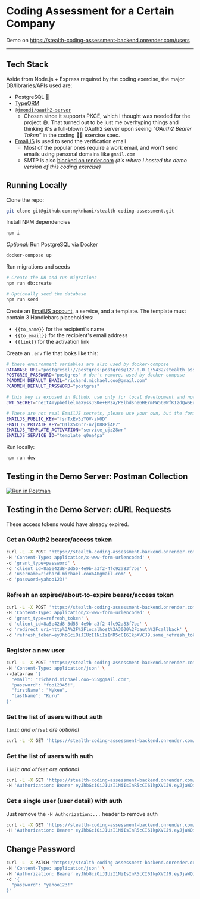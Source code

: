 # Coding Assessment for a Certain Company

Demo on https://stealth-coding-assessment-backend.onrender.com/users

---

## Tech Stack

Aside from Node.js + Express required by the coding exercise, the major DB/libraries/APIs used are:

- PostgreSQL :elephant:
- [TypeORM](https://typeorm.io/)
- [`@jmondi/oauth2-server`](https://github.com/jasonraimondi/ts-oauth2-server)
  * Chosen since it supports PKCE, which I thought was needed for the project :sweat_smile:. That
    turned out to be just me overhyping things and thinking it's a full-blown OAuth2 server upon seeing
    _"OAuth2 Bearer Token"_ in the coding :man_facepalming: exercise spec.
- [EmailJS](https://www.emailjs.com/) is used to send the verification email
  * Most of the popular ones require a work email, and won't send emails using personal domains like `gmail.com`
  * SMTP is also [blocked on render.com](https://community.render.com/t/is-it-possible-to-use-sendmail/9640)
   _(it's where I hosted the demo version of this coding exercise)_

## Running Locally

Clone the repo:

```sh
git clone git@github.com:myknbani/stealth-coding-assessment.git
  ```

Install NPM dependencies

```sh
npm i
```

*Optional:* Run PostgreSQL via Docker

```sh
docker-compose up
```

Run migrations and seeds

```sh
# Create the DB and run migrations
npm run db:create

# Optionally seed the database
npm run seed
```

Create an [EmailJS account](https://dashboard.emailjs.com/sign-up), a service, and a template.  The
template must contain 3 Handlebars placeholders:

- `{{to_name}}` for the recipient's name
- `{{to_email}}` for the recipient's email address
- `{{link}}` for the activation link

Create an `.env` file that looks like this:

```sh
# these environment variables are also used by docker-compose
DATABASE_URL="postgresql://postgres:postgres@127.0.0.1:5432/stealth_assessment"
POSTGRES_PASSWORD="postgres" # don't remove, used by docker-compose
PGADMIN_DEFAULT_EMAIL="richard.michael.coo@gmail.com"
PGADMIN_DEFAULT_PASSWORD="postgres"

# this key is exposed in Github, use only for local development and not prod -- OR YOU WILL BE FIRED
JWT_SECRET="neIt4mypbeflelmaXyssJSKe+EMza/P8lhdsneGHErmPW569WfKIzdQwSEui8u/y4PVWzrde6HHrStLG6YHVwA=="

# These are not real EmailJS secrets, please use your own, but the format looks like these:
EMAILJS_PUBLIC_KEY="fsnTxEv5zYOV-zk0D"
EMAILJS_PRIVATE_KEY="Q1lX5XGrr-nVjD88PiAP7"
EMAILJS_TEMPLATE_ACTIVATION="service_ujz28wr"
EMAILJS_SERVICE_ID="template_q0na4pa"
```

Run locally:

```sh
npm run dev
```

## Testing in the Demo Server: Postman Collection

[![Run in Postman](https://run.pstmn.io/button.svg)](https://god.gw.postman.com/run-collection/27528170-50f7b6f1-04c4-47a7-80e3-8faa64689f90?action=collection%2Ffork&source=rip_markdown&collection-url=entityId%3D27528170-50f7b6f1-04c4-47a7-80e3-8faa64689f90%26entityType%3Dcollection%26workspaceId%3D26083ddf-228d-40f6-bdf9-aa47b1edfec8)

## Testing in the Demo Server: cURL Requests

These access tokens would have already expired.

### Get an OAuth2 bearer/access token

```sh
curl -L -X POST 'https://stealth-coding-assessment-backend.onrender.com/token' \
-H 'Content-Type: application/x-www-form-urlencoded' \
-d 'grant_type=password' \
-d 'client_id=8a5e42d8-3d55-4e9b-a3f2-4fc92a83f7be' \
-d 'username=richard.michael.coo%40gmail.com' \
-d 'password=yahoo123!'
```

### Refresh an expired/about-to-expire bearer/access token

```sh
curl -L -X POST 'https://stealth-coding-assessment-backend.onrender.com/token' \
-H 'Content-Type: application/x-www-form-urlencoded' \
-d 'grant_type=refresh_token' \
-d 'client_id=8a5e42d8-3d55-4e9b-a3f2-4fc92a83f7be' \
-d 'redirect_uri=http%3A%2F%2Flocalhost%3A3000%2Foauth%2Fcallback' \
-d 'refresh_token=eyJhbGciOiJIUzI1NiIsInR5cCI6IkpXVCJ9.some_refresh_token_that_takes_too_long_to_expire.3eTYYcCsUlDRvaOWEZCq_HfGQsdqp3Hn5uXMmDsI3bs'
```

### Register a new user

```sh
curl -L -X POST 'https://stealth-coding-assessment-backend.onrender.com/users' \
-H 'Content-Type: application/json' \
--data-raw '{
  "email": "richard.michael.coo+555@gmail.com",
  "password": "foo12345!",
  "firstName": "Mykee",
  "lastName": "Ruru"
}'
```

### Get the list of users without auth

_`limit` and `offset` are optional_

```sh
curl -L -X GET 'https://stealth-coding-assessment-backend.onrender.com/users?limit=5&offset=1'
```

### Get the list of users with auth

_`limit` and `offset` are optional_

```sh
curl -L -X GET 'https://stealth-coding-assessment-backend.onrender.com/users?limit=5&offset=1' \
-H 'Authorization: Bearer eyJhbGciOiJIUzI1NiIsInR5cCI6IkpXVCJ9.eyJjaWQiOiJTb21lIDNyZCBQYXJ0eSBQdWJsaWMgQmFja2VuZCIsInNjb3BlIjoiIiwic3ViIjoxLCJleHAiOjE2ODQ1ODY3ODcsIm5iZiI6MTY4NDU4NTg4NywiaWF0IjoxNjg0NTg1ODg3LCJqdGkiOiJuOGxKemg2YURYT210WkJJQlk3YmpBcjhELS15WDdlMGE5bmZObjJNRUVzIn0.i6hpPXdI9j-uYDuJumcDXOWFWLvNlUNo-v0Aq8gvzVA'
```

### Get a single user (user detail) with auth

Just remove the `-H Authorization:...` header to remove auth

```sh
curl -L -X GET 'https://stealth-coding-assessment-backend.onrender.com/users/3' \
-H 'Authorization: Bearer eyJhbGciOiJIUzI1NiIsInR5cCI6IkpXVCJ9.eyJjaWQiOiJTb21lIDNyZCBQYXJ0eSBQdWJsaWMgQmFja2VuZCIsInNjb3BlIjoiIiwic3ViIjoxLCJleHAiOjE2ODQ1ODQ4OTgsIm5iZiI6MTY4NDU4Mzk5OCwiaWF0IjoxNjg0NTgzOTk4LCJqdGkiOiJPdXdZWklUNzQxbHlvNkhRX0FEdldDdDBIYzNvLW5pcWUwM2VvUlZ3cHRBIn0.zEThO5-HO_fydCxA5LBsxv_6gNDNXOUiKoRbL1gBALU'
```

## Change Password

```sh
curl -L -X PATCH 'https://stealth-coding-assessment-backend.onrender.com/users/1/change-password' \
-H 'Content-Type: application/json' \
-H 'Authorization: Bearer eyJhbGciOiJIUzI1NiIsInR5cCI6IkpXVCJ9.eyJjaWQiOiJTb21lIDNyZCBQYXJ0eSBQdWJsaWMgQmFja2VuZCIsInNjb3BlIjoiIiwic3ViIjoxLCJleHAiOjE2ODQ1ODg4MTIsIm5iZiI6MTY4NDU4NTIxMiwiaWF0IjoxNjg0NTg1MjEyLCJqdGkiOiJncGV5X1pzTHBJcHBRVlhuSHVKaWdMRTNjYUNFT0JHOTlxZllEUFQyalNrIn0.5S8aEIzEISiOUhZU2_MG-Cf-N45gGw5sf7FOuDOgtS4' \
-d '{
  "password": "yahoo123!"
}'
```
